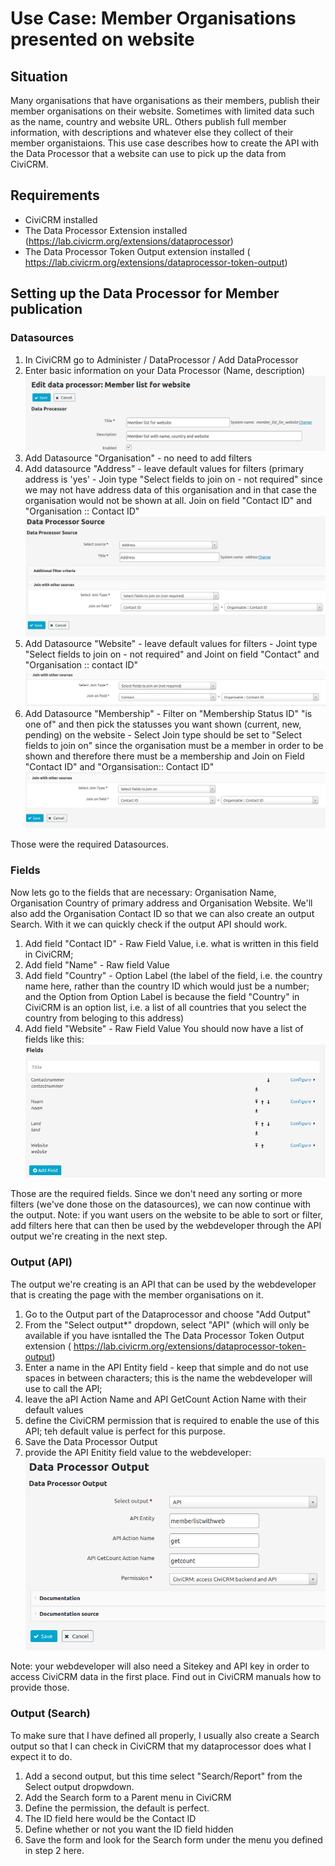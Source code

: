 # Use Case: Member Organisations presented on website
## Situation
Many organisations that have organisations as their members, publish their member organisations on their website. Sometimes with limited data such as the name, country and website URL. Others publish full member information, with descriptions and whatever else they collect of their member organistaions.
This use case describes how to create the API with the Data Processor that a website can use to pick up the data from CiviCRM. 

## Requirements
* CiviCRM installed
* The Data Processor Extension installed (https://lab.civicrm.org/extensions/dataprocessor)
* The Data Processor Token Output extension installed (	https://lab.civicrm.org/extensions/dataprocessor-token-output)

## Setting up the Data Processor for Member publication
### Datasources
1. In CiviCRM go to Administer / DataProcessor / Add DataProcessor
1. Enter basic information on your Data Processor (Name, description)
![General Settings Data Processor](docs/images/dps_name_description.png)
1. Add Datasource "Organisation" - no need to add filters
1. Add datasource "Address" - leave default values for filters (primary address is 'yes' - Join type "Select fields to join on - not required" since we may not have address data of this organisation and in that case the organisation would not be shown at all. Join on field "Contact ID" and "Organisation :: Contact ID"
![Source Settings Address](docs/images/dp_source_settings.png)
1. Add Datasource "Website" - leave default values for filters - Joint type "Select fields to join on - not required" and Joint on field "Contact" and "Organisation :: contact ID"
![Source Settings Website](docs/images/dp_settings_website.png)
1. Add Datasource "Membership" - Filter on "Membership Status ID" "is one of" and then pick the statusses you want shown (current, new, pending) on the website - Select Join type should be set to "Select fields to join on" since the organisation must be a member in order to be shown and therefore there must be a membership and Join on Field "Contact ID" and "Organsisation:: Contact ID"
![Source Settings Website](docs/images/dp_settings_membership.png) 

Those were the required Datasources. 
### Fields
Now lets go to the fields that are necessary: Organisation Name, Organisation Country of primary address and Organisation Website. We'll also add the Organisation Contact ID so that we can also create an output Search. With it we can quickly check if the output API should work.
1. Add field "Contact ID" - Raw Field Value, i.e. what is written in this field in CiviCRM;
1. Add field "Name" - Raw field Value
1. Add field "Country" - Option Label (the label of the field, i.e. the country name here, rather than the country ID which would just be a number; and the Option from Option Label is because the field "Country" in CiviCRM is an option list, i.e. a list of all countries that you select the country from beloging to this address)
1. Add field "Website" - Raw Field Value
You should now have a list of fields like this:
![Source Settings Website](docs/images/dp_fields.png)

Those are the required fields. Since we don't need any sorting or more filters (we've done those on the datasources), we can now continue with the output. 
Note: if you want users on the website to be able to sort or filter, add filters here that can then be used by the webdeveloper through the API output we're creating in the next step. 

### Output (API)
The output we're creating is an API that can be used by the webdeveloper that is creating the page with the member organisations on it.
1. Go to the Output part of the Dataprocessor and choose "Add Output"
1. From the "Select output*" dropdown, select "API" (which will only be available if you have isntalled the The Data Processor Token Output extension  (	https://lab.civicrm.org/extensions/dataprocessor-token-output)
1. Enter a name in the API Entity field - keep that simple and do not use spaces in between characters; this is the name the webdeveloper will use to call the API;
1. leave the aPI Action Name and API GetCount Action Name with their default values
1. define the CiviCRM permission that is required to enable the use of this API; teh default value is perfect for this purpose.
1. Save the Data Processor Output
1. provide the API Enitity field value to the webdeveloper:
![Source Settings Website](docs/images/DP_API_output.png)

Note: your webdeveloper will also need a Sitekey and API key in order to access CiviCRM data in the first place. Find out in CiviCRM manuals how to provide those.

### Output (Search)
To make sure that I have defined all properly, I usually also create a Search output so that I can check in CiviCRM that my dataprocessor does what I expect it to do. 
1. Add a second output, but this time select "Search/Report" from the Select output dropwdown. 
1. Add the Search form to a Parent menu in CiviCRM
1. Define the permission, the default is perfect. 
1. The ID field here would be the Contact ID
1. Define whether or not you want the ID field hidden
1. Save the form and look for the Search form under the menu you defined in step 2 here.

